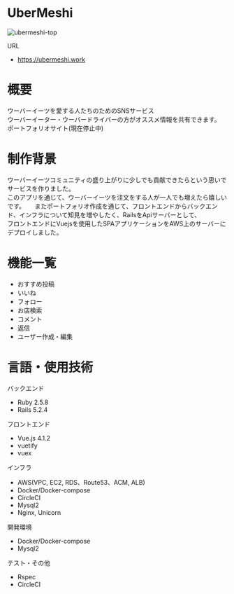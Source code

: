 # UberMeshi
![ubermeshi-top](https://user-images.githubusercontent.com/23011665/98501060-82809800-2291-11eb-9ecf-68208f766fc1.jpg)

URL
* https://ubermeshi.work

# 概要
ウーバーイーツを愛する人たちのためのSNSサービス  
ウーバーイーター・ウーバードライバーの方がオススメ情報を共有できます。 
ポートフォリオサイト(現在停止中)

# 制作背景
ウーバーイーツコミュニティの盛り上がりに少しでも貢献できたらという思いでサービスを作りました。  
このアプリを通じて、ウーバーイーツを注文をする人が一人でも増えたら嬉しいです。 　
またポートフォリオ作成を通じて、フロントエンドからバックエンド、インフラについて知見を増やしたく、RailsをApiサーバーとして、  
フロントエンドにVuejsを使用したSPAアプリケーションをAWS上のサーバーにデプロイしました。

# 機能一覧
* おすすめ投稿
* いいね
* フォロー
* お店検索
* コメント
* 返信
* ユーザー作成・編集



# 言語・使用技術
バックエンド
* Ruby 2.5.8
* Rails 5.2.4

フロントエンド
* Vue.js 4.1.2
* vuetify
* vuex

インフラ
* AWS(VPC, EC2, RDS、Route53、ACM, ALB)
* Docker/Docker-compose
* CircleCI
* Mysql2
* Nginx, Unicorn

開発環境
* Docker/Docker-compose
* Mysql2

テスト・その他
* Rspec
* CircleCI


